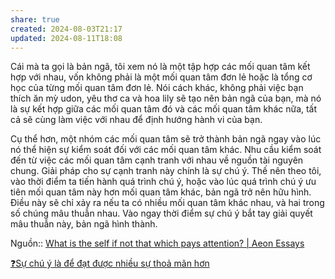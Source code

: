 ```yaml
---
share: true
created: 2024-08-03T21:17
updated: 2024-08-11T18:08
---
```

Cái mà ta gọi là bản ngã, tôi xem nó là một tập hợp các mối quan tâm kết hợp với nhau, vốn không phải là một mối quan tâm đơn lẻ hoặc là tổng cơ học của từng mối quan tâm đơn lẻ. Nói cách khác, không phải việc bạn thích ăn mỳ udon, yêu thơ ca và hoa lily sẽ tạo nên bản ngã của bạn, mà nó là sự kết hợp giữa các mối quan tâm đó và các mối quan tâm khác nữa, tất cả sẽ cùng làm việc với nhau để định hướng hành vi của bạn.

Cụ thể hơn, một nhóm các mối quan tâm sẽ trở thành bản ngã ngay vào lúc nó thể hiện sự kiểm soát đối với các mối quan tâm khác. Nhu cầu kiểm soát đến từ việc các mối quan tâm cạnh tranh với nhau về nguồn tài nguyên chung. Giải pháp cho sự cạnh tranh này chính là sự chú ý. Thế nên theo tôi, vào thời điểm ta tiến hành quá trình chú ý, hoặc vào lúc quá trình chú ý ưu tiên mối quan tâm này hơn mối quan tâm khác, bản ngã trở nên hữu hình. Điều này sẽ chỉ xảy ra nếu ta có nhiều mối quan tâm khác nhau, và hai trong số chúng mâu thuẫn nhau. Vào ngay thời điểm sự chú ý bắt tay giải quyết mâu thuẫn này, bản ngã hình thành.

Nguồn:: [What is the self if not that which pays attention? | Aeon Essays](https://aeon.co/essays/what-is-the-self-if-not-that-which-pays-attention)

[❓Sự chú ý là để đạt được nhiều sự thoả mãn hơn](./%E2%9D%93S%E1%BB%B1%20ch%C3%BA%20%C3%BD%20l%C3%A0%20%C4%91%E1%BB%83%20%C4%91%E1%BA%A1t%20%C4%91%C6%B0%E1%BB%A3c%20nhi%E1%BB%81u%20s%E1%BB%B1%20tho%E1%BA%A3%20m%C3%A3n%20h%C6%A1n.md) 